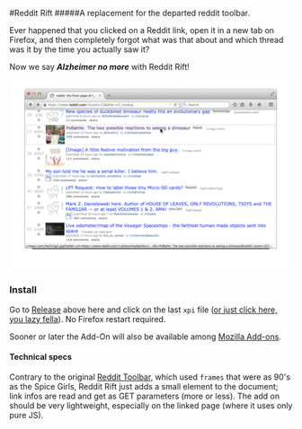 #Reddit Rift
#####A replacement for the departed reddit toolbar.


Ever happened that you clicked on a Reddit link, open it in a new tab on
Firefox, and then completely forgot what was that about and which thread was it
by the time you actually saw it?

Now we say ***Alzheimer no more*** with Reddit Rift!

![demo](demo.gif)

### Install
Go to [Release](../../releases/) above here and click on the last `xpi` file
([or just click here, you lazy
fella](../../releases/download/0.0.2/reddit-rift.xpi)). No Firefox restart
required.

Sooner or later the Add-On will also be available among [Mozilla
Add-ons](https://addons.mozilla.org/en-us/firefox/).

#### Technical specs

Contrary to the original [Reddit Toolbar](https://www.reddit.com/wiki/toolbar),
which used `frames` that were as 90's as the Spice Girls, Reddit Rift just adds
a small element to the document; link infos are read and get as GET parameters
(more or less). The add on should be very lightweight, especially on the linked
page (where it uses only pure JS).
